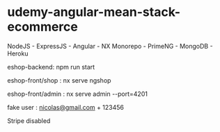 # udemy-angular-mean-stack-ecommerce

NodeJS - ExpressJS - Angular - NX Monorepo - PrimeNG - MongoDB - Heroku

eshop-backend: npm run start

eshop-front/shop : nx serve ngshop

eshop-front/admin : nx serve admin --port=4201

fake user : nicolas@gmail.com + 123456

Stripe disabled